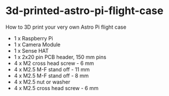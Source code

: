 # 3d-printed-astro-pi-flight-case
How to 3D print your very own Astro Pi flight case

- 1 x Raspberry Pi
- 1 x Camera Module
- 1 x Sense HAT
- 1 x 2x20 pin PCB header, 150 mm pins
- 4 x M2 cross head screw - 6 mm
- 4 x M2.5 M-F stand off - 11 mm
- 4 x M2.5 M-F stand off - 8 mm
- 4 x M2.5 nut or washer
- 4 x M2.5 cross head screw - 6 mm

